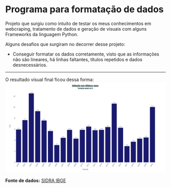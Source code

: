 # Programa para formatação de dados

Projeto que surgiu como intuito de testar os meus conhecimentos em webcraping, tratamento de dados e geração de visuais com alguns Frameworks da linguagem Python.

Alguns desafios que surgiram no decorrer desse projeto:
- Conseguir formatar os dados corretamente, visto que as informações não são lineares, há linhas faltantes, títulos repetidos e dados desnecessários.
---
O resultado visual final ficou dessa forma:
![alt_text](https://github.com/vitoleite/ipca_grafico_dados/blob/main/output/figura_final.jpeg)

**Fonte de dados:** [SIDRA IBGE](https://sidra.ibge.gov.br/tabela/1737)
